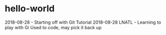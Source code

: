 # hello-world
2018-08-28 - Starting off with Git Tutorial
2018-08-28 LNATL - Learning to play with Gi
      Used to code, may pick it back up
